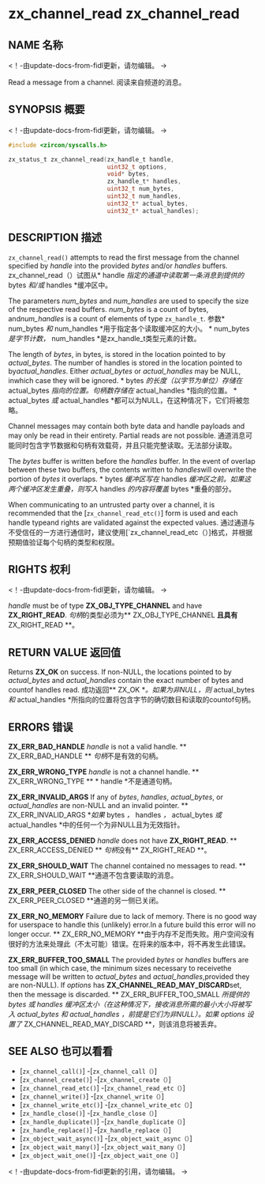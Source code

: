  
# zx_channel_read  zx_channel_read 

 
## NAME  名称 

<!-- Updated by update-docs-from-fidl, do not edit. -->  <！-由update-docs-from-fidl更新，请勿编辑。 ->

Read a message from a channel.  阅读来自频道的消息。

 
## SYNOPSIS  概要 

<!-- Updated by update-docs-from-fidl, do not edit. -->  <！-由update-docs-from-fidl更新，请勿编辑。 ->

```c
#include <zircon/syscalls.h>

zx_status_t zx_channel_read(zx_handle_t handle,
                            uint32_t options,
                            void* bytes,
                            zx_handle_t* handles,
                            uint32_t num_bytes,
                            uint32_t num_handles,
                            uint32_t* actual_bytes,
                            uint32_t* actual_handles);
```
 

 
## DESCRIPTION  描述 

`zx_channel_read()` attempts to read the first message from the channel specified by *handle* into the provided *bytes* and/or *handles* buffers. zx_channel_read（）试图从* handle *指定的通道中读取第一条消息到提供的* bytes *和/或* handles *缓冲区中。

The parameters *num_bytes* and *num_handles* are used to specify the size of the respective read buffers. *num_bytes* is a count of bytes, and*num_handles* is a count of elements of type `zx_handle_t`. 参数* num_bytes *和* num_handles *用于指定各个读取缓冲区的大小。 * num_bytes *是字节计数，* num_handles *是zx_handle_t类型元素的计数。

The length of *bytes*, in bytes, is stored in the location pointed to by *actual_bytes*.  The number of handles is stored in the location pointed to by*actual_handles*.  Either *actual_bytes* or *actual_handles* may be NULL, inwhich case they will be ignored. * bytes *的长度（以字节为单位）存储在* actual_bytes *指向的位置。句柄数存储在* actual_handles *指向的位置。 * actual_bytes *或* actual_handles *都可以为NULL，在这种情况下，它们将被忽略。

Channel messages may contain both byte data and handle payloads and may only be read in their entirety.  Partial reads are not possible. 通道消息可能同时包含字节数据和句柄有效载荷，并且只能完整读取。无法部分读取。

The *bytes* buffer is written before the *handles* buffer. In the event of overlap between these two buffers, the contents written to *handles*will overwrite the portion of *bytes* it overlaps. * bytes *缓冲区写在* handles *缓冲区之前。如果这两个缓冲区发生重叠，则写入* handles *的内容将覆盖* bytes *重叠的部分。

When communicating to an untrusted party over a channel, it is recommended that the [`zx_channel_read_etc()`] form is used and each handle typeand rights are validated against the expected values. 通过通道与不受信任的一方进行通信时，建议使用[`zx_channel_read_etc（）]格式，并根据预期值验证每个句柄的类型和权限。

 
## RIGHTS  权利 

<!-- Updated by update-docs-from-fidl, do not edit. -->  <！-由update-docs-from-fidl更新，请勿编辑。 ->

*handle* must be of type **ZX_OBJ_TYPE_CHANNEL** and have **ZX_RIGHT_READ**.  *句柄*的类型必须为** ZX_OBJ_TYPE_CHANNEL **且具有** ZX_RIGHT_READ **。

 
## RETURN VALUE  返回值 

Returns **ZX_OK** on success. If non-NULL, the locations pointed to by *actual_bytes* and *actual_handles* contain the exact number of bytes and countof handles read. 成功返回** ZX_OK **。如果为非NULL，则* actual_bytes *和* actual_handles *所指向的位置将包含字节的确切数目和读取的countof句柄。

 
## ERRORS  错误 

**ZX_ERR_BAD_HANDLE**  *handle* is not a valid handle.  ** ZX_ERR_BAD_HANDLE ** *句柄*不是有效的句柄。

**ZX_ERR_WRONG_TYPE**  *handle* is not a channel handle.  ** ZX_ERR_WRONG_TYPE ** * handle *不是通道句柄。

**ZX_ERR_INVALID_ARGS**  If any of *bytes*, *handles*, *actual_bytes*, or *actual_handles* are non-NULL and an invalid pointer. ** ZX_ERR_INVALID_ARGS **如果* bytes *，* handles *，* actual_bytes *或* actual_handles *中的任何一个为非NULL且为无效指针。

**ZX_ERR_ACCESS_DENIED**  *handle* does not have **ZX_RIGHT_READ**.  ** ZX_ERR_ACCESS_DENIED ** *句柄*没有** ZX_RIGHT_READ **。

**ZX_ERR_SHOULD_WAIT**  The channel contained no messages to read.  ** ZX_ERR_SHOULD_WAIT **通道不包含要读取的消息。

**ZX_ERR_PEER_CLOSED**  The other side of the channel is closed.  ** ZX_ERR_PEER_CLOSED **通道的另一侧已关闭。

**ZX_ERR_NO_MEMORY**  Failure due to lack of memory. There is no good way for userspace to handle this (unlikely) error.In a future build this error will no longer occur. ** ZX_ERR_NO_MEMORY **由于内存不足而失败。用户空间没有很好的方法来处理此（不太可能）错误。在将来的版本中，将不再发生此错误。

**ZX_ERR_BUFFER_TOO_SMALL**  The provided *bytes* or *handles* buffers are too small (in which case, the minimum sizes necessary to receivethe message will be written to *actual_bytes* and *actual_handles*,provided they are non-NULL). If *options* has **ZX_CHANNEL_READ_MAY_DISCARD**set, then the message is discarded. ** ZX_ERR_BUFFER_TOO_SMALL **所提供的* bytes *或* handles *缓冲区太小（在这种情况下，接收消息所需的最小大小将被写入* actual_bytes *和* actual_handles *，前提是它们为非NULL）。如果* options *设置了** ZX_CHANNEL_READ_MAY_DISCARD **，则该消息将被丢弃。

 
## SEE ALSO  也可以看看 

 
 - [`zx_channel_call()`]  -[`zx_channel_call（）`]
 - [`zx_channel_create()`]  -[`zx_channel_create（）`]
 - [`zx_channel_read_etc()`]  -[`zx_channel_read_etc（）`]
 - [`zx_channel_write()`]  -[`zx_channel_write（）`]
 - [`zx_channel_write_etc()`]  -[`zx_channel_write_etc（）`]
 - [`zx_handle_close()`]  -[`zx_handle_close（）`]
 - [`zx_handle_duplicate()`]  -[`zx_handle_duplicate（）`]
 - [`zx_handle_replace()`]  -[`zx_handle_replace（）`]
 - [`zx_object_wait_async()`]  -[`zx_object_wait_async（）`]
 - [`zx_object_wait_many()`]  -[`zx_object_wait_many（）`]
 - [`zx_object_wait_one()`]  -[`zx_object_wait_one（）`]

<!-- References updated by update-docs-from-fidl, do not edit. -->  <！-由update-docs-from-fidl更新的引用，请勿编辑。 ->

